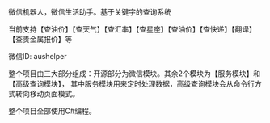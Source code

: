 
微信机器人，微信生活助手。基于关键字的查询系统

当前支持【查油价】【查天气】【查汇率】【查星座】【查油价】【查快递】【翻译】【查贵金属报价】等

微信ID: aushelper

整个项目由三大部分组成：开源部分为微信模块。其余2个模块为【服务模块】和【高级查询模块】，
其中服务模块用来定时处理数据，高级查询模块会从命令行方式转向移动页面模式。

整个项目全部使用C#编程。




